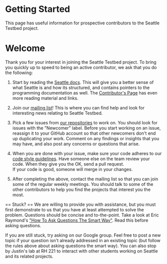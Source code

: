# Getting Started

This page has useful information for prospective contributors to the Seattle 
Testbed project.

# Welcome
Thank you for your interest in joining the Seattle Testbed project.  To bring 
you quickly up to speed to being an active contributor, we ask that you do 
the following:

 1. Start by reading the [Seattle docs](../README.md). This will give you a 
 better sense of what Seattle is and how its structured, and contains pointers 
 to the programming documentation as well. The [Contributor's Page](ContributorsPage.wiki) 
has even more reading material and links.

 2. Join our [mailing list](https://groups.google.com/forum/?hl=en#!forum/seattle-devel)!
 This is where you can find help and look for interesting news relating to 
 Seattle Testbed.

 3. Pick a few issues from [our repositories](https://github.com/SeattleTestbed) 
 to work on.  You should look for issues with the "Newcomer" label.  Before you 
 start working on an issue, reassign it to your GitHub account so that other 
 newcomers don't end up duplicating your work.  Comment on any findings or 
 insights that you may have, and also post any concerns or questions that arise.  
 
 4. When you are done with your issue, make sure your code adheres to our 
 [code style guidelines](../Programming/CodingStyle.wiki).  Have someone else on 
 the team review your code.  When they give you the OK, send a pull request.  
 If your code is good, someone will merge in your changes.

 5. After completing the above, contact the mailing list so that you can join 
 some of the regular weekly meetings.  You should talk to some of the other 
 contributors to help you find the projects that interest you the most.


== Stuck? ==
We are willing to provide you with assistance, but you must first demonstrate 
to us that you have at least attempted to solve the problem.  Questions should 
be concise and to-the-point.  Take a look at Eric Raymond's 
["How To Ask Questions The Smart Way"](http://www.catb.org/esr/faqs/smart-questions.html). 
Read this before asking questions.

If you are still stuck, try asking on our Google group.  Feel free to post 
a new topic if your question isn't already addressed in an existing topic 
(but follow the rules above about asking questions the smart way).  You can 
also stop by Justin's lab at RH 221 to interact with other students working on 
Seattle and its related projects.
